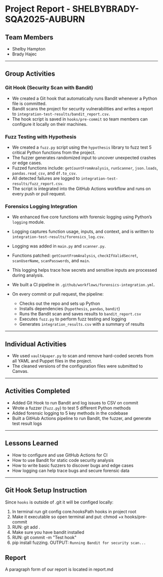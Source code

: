 # Project Report - SHELBYBRADY-SQA2025-AUBURN

## Team Members

- Shelby Hampton
- Brady Hajec

---

## Group Activities

### Git Hook (Security Scan with Bandit)

- We created a Git hook that automatically runs Bandit whenever a Python file is committed.
- Bandit scans the project for security vulnerabilities and writes a report to `integration-test-results/bandit_report.csv`.
- The hook script is saved in `hooks/pre-commit` so team members can configure it locally on their machines.

### Fuzz Testing with Hypothesis

- We created a `fuzz.py` script using the `hypothesis` library to fuzz test 5 critical Python functions from the project.
- The fuzzer generates randomized input to uncover unexpected crashes or edge cases.
- Fuzzed functions include: `getCountFromAnalysis`, `runScanner`, `json.loads`, `pandas.read_csv`, and `df.to_csv`.
- All detected failures are logged to `integration-test-results/fuzz_report.csv`.
- The script is integrated into the GitHub Actions workflow and runs on every push or pull request.

### Forensics Logging Integration

- We enhanced five core functions with forensic logging using Python’s `logging` module.
- Logging captures function usage, inputs, and context, and is written to `integration-test-results/forensics_log.csv`.
- Logging was added in `main.py` and `scanner.py`.
- Functions patched: `getCountFromAnalysis`, `checkIfValidSecret`, `scanUserName`, `scanPasswords`, and `main`.
- This logging helps trace how secrets and sensitive inputs are processed during analysis.

- We built a CI pipeline in `.github/workflows/forensics-integration.yml`.
- On every commit or pull request, the pipeline:
  - Checks out the repo and sets up Python
  - Installs dependencies (`hypothesis`, `pandas`, `bandit`)
  - Runs the Bandit scan and saves results to `bandit_report.csv`
  - Executes `fuzz.py` to perform fuzz testing and logging
  - Generates `integration_results.csv` with a summary of results

---

## Individual Activities

- We used `vault4paper.py` to scan and remove hard-coded secrets from all YAML and Puppet files in the project.
- The cleaned versions of the configuration files were submitted to Canvas.

---

## Activities Completed

- Added Git Hook to run Bandit and log issues to CSV on commit
- Wrote a fuzzer (`fuzz.py`) to test 5 different Python methods
- Added forensic logging to 5 key methods in the codebase
- Built a GitHub Actions pipeline to run Bandit, the fuzzer, and generate test result logs

---

## Lessons Learned

- How to configure and use GitHub Actions for CI
- How to use Bandit for static code security analysis
- How to write basic fuzzers to discover bugs and edge cases
- How logging can help trace bugs and secure forensic data

---

## Git Hook Setup Instruction

Since `hooks` is outside of .git it will be configed locally:

1. In terminal run git config core.hooksPath hooks in project root
2. Make it executable so open terminal and put:
   chmod +x hooks/pre-commit
3. RUN: git add .
4. Make sure you have bandit installed
5. RUN: git commit -m "Test hook"
6. pip install fuzzing. OUTPUT: `Running Bandit for security scan...`


## Report
A paragraph form of our report is located in report.md
